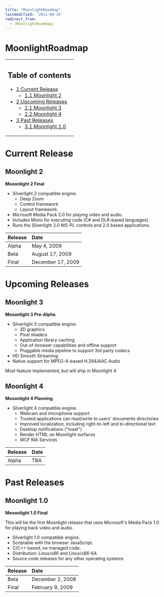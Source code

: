 ```yaml
---
title: "MoonlightRoadmap"
lastmodified: '2011-08-25'
redirect_from:
  - /MoonlightRoadmap/
---
```


MoonlightRoadmap
================

<table>
<col width="100%" />
<tbody>
<tr class="odd">
<td align="left"><h2>Table of contents</h2>
<ul>
<li><a href="#current-release">1 Current Release</a>
<ul>
<li><a href="#moonlight-2">1.1 Moonlight 2</a></li>
</ul></li>
<li><a href="#upcoming-releases">2 Upcoming Releases</a>
<ul>
<li><a href="#moonlight-3">2.1 Moonlight 3</a></li>
<li><a href="#moonlight-4">2.2 Moonlight 4</a></li>
</ul></li>
<li><a href="#past-releases">3 Past Releases</a>
<ul>
<li><a href="#moonlight-10">3.1 Moonlight 1.0</a></li>
</ul></li>
</ul></td>
</tr>
</tbody>
</table>

Current Release
===============

Moonlight 2
-----------

**Mooonlight 2 Final**

-   Silverlight 2 compatible engine.
    -   Deep Zoom
    -   Control framework
    -   Layout framework.
-   Microsoft Media Pack 2.0 for playing video and audio.
-   Includes Mono for executing code (C# and DLR-based languages).
-   Runs the Silverlight 2.0 MS-PL controls and 2.0 based applications.

|Release|Date|
|:------|:---|
|Alpha|May 4, 2009|
|Beta|August 17, 2009|
|Final|December 17, 2009|

Upcoming Releases
=================

Moonlight 3
-----------

**Mooonlight 3 Pre-Alpha**

-   Silverlight 3 compatible engine.
    -   3D graphics
    -   Pixel shaders
    -   Application library caching
    -   Out-of-browser capabilities and offline support
    -   Pluggable media pipeline to support 3rd party codecs
-   HD Smooth Streaming
-   Native support for MPEG-4-based H.264/AAC Audio

Most feature implemented, but will ship in Moonlight 4

Moonlight 4
-----------

**Mooonlight 4 Planning**

-   Silverlight 4 compatible engine.
    -   Webcam and microphone support
    -   Trusted applications can read/write to users' documents directories
    -   Improved localization, including right-to-left and bi-directional text
    -   Desktop notifications ("toast")
    -   Render HTML on Moonlight surfaces
    -   WCF RIA Services

|Release|Date|
|:------|:---|
|Alpha|TBA|

Past Releases
=============

Moonlight 1.0
-------------

**Mooonlight 1.0 Final**

This will be the first Moonlight release that uses Microsoft's Media Pack 1.0 for playing back video and audio.

-   Silverlight 1.0 compatible engine.
-   Scriptable with the browser JavaScript.
-   C/C++ based, no managed code.
-   Distribution: Linux/x86 and Linux/x86-64.
-   Source code releases for any other operating systems

|Release|Date|
|:------|:---|
|Beta|December 2, 2008|
|Final|February 9, 2009|
